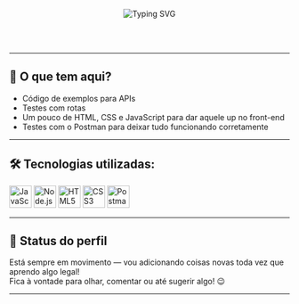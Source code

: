 <br><br>

<p align="center">
  <img src="https://readme-typing-svg.herokuapp.com/?font=Poppins&weight=800&size=45&pause=900&color=D565F2&background=FFFFFF00&center=true&vCenter=true&repeat=false&width=1000&lines=Olá%2C+meu+nome+é+Julia!+;Seja+bem-vindo(a)%20ao%20meu%20perfil!" alt="Typing SVG" />
</p>

<br><br>


---

## 🚀 O que tem aqui?

- Código de exemplos para APIs
- Testes com rotas
- Um pouco de HTML, CSS e JavaScript para dar aquele up no front-end
- Testes com o Postman para deixar tudo funcionando corretamente

---

## 🛠 Tecnologias utilizadas:

<p align="left">
  <img src="https://cdn.jsdelivr.net/gh/devicons/devicon/icons/javascript/javascript-original.svg" alt="JavaScript" width="40" height="40" />
  <img src="https://cdn.jsdelivr.net/gh/devicons/devicon/icons/nodejs/nodejs-original.svg" alt="Node.js" width="40" height="40" />
  <img src="https://cdn.jsdelivr.net/gh/devicons/devicon/icons/html5/html5-original.svg" alt="HTML5" width="40" height="40" />
  <img src="https://cdn.jsdelivr.net/gh/devicons/devicon/icons/css3/css3-original.svg" alt="CSS3" width="40" height="40" />
  <img src="https://www.vectorlogo.zone/logos/getpostman/getpostman-icon.svg" alt="Postman" width="40" height="40" />
</p>


---

## 🔮 Status do perfil

Está sempre em movimento — vou adicionando coisas novas toda vez que aprendo algo legal!  
Fica à vontade para olhar, comentar ou até sugerir algo! 😉

---
